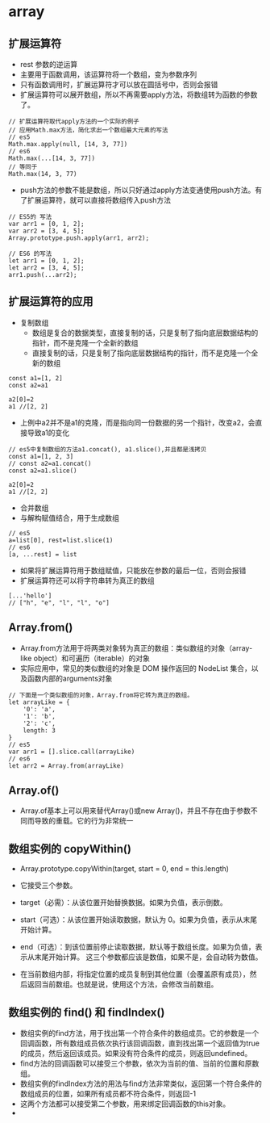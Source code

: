 # array

## 扩展运算符
- rest 参数的逆运算
- 主要用于函数调用，该运算符将一个数组，变为参数序列
- 只有函数调用时，扩展运算符才可以放在圆括号中，否则会报错
- 扩展运算符可以展开数组，所以不再需要apply方法，将数组转为函数的参数了。
```
// 扩展运算符取代apply方法的一个实际的例子
// 应用Math.max方法，简化求出一个数组最大元素的写法
// es5
Math.max.apply(null, [14, 3, 77])
// es6
Math.max(...[14, 3, 77])
// 等同于
Math.max(14, 3, 77)
```
- push方法的参数不能是数组，所以只好通过apply方法变通使用push方法。有了扩展运算符，就可以直接将数组传入push方法
```
// ES5的 写法
var arr1 = [0, 1, 2];
var arr2 = [3, 4, 5];
Array.prototype.push.apply(arr1, arr2);

// ES6 的写法
let arr1 = [0, 1, 2];
let arr2 = [3, 4, 5];
arr1.push(...arr2);
```

## 扩展运算符的应用
- 复制数组
  - 数组是复合的数据类型，直接复制的话，只是复制了指向底层数据结构的指针，而不是克隆一个全新的数组
  - 直接复制的话，只是复制了指向底层数据结构的指针，而不是克隆一个全新的数组
```
const a1=[1, 2]
const a2=a1

a2[0]=2
a1 //[2, 2]
```
  - 上例中a2并不是a1的克隆，而是指向同一份数据的另一个指针，改变a2，会直接导致a1的变化
```
// es5中复制数组的方法a1.concat(), a1.slice(),并且都是浅拷贝
const a1=[1, 2, 3]
// const a2=a1.concat()
const a2=a1.slice()

a2[0]=2
a1 //[2, 2]
```
- 合并数组
- 与解构赋值结合，用于生成数组
```
// es5
a=list[0], rest=list.slice(1)
// es6
[a, ...rest] = list
```
  - 如果将扩展运算符用于数组赋值，只能放在参数的最后一位，否则会报错
- 扩展运算符还可以将字符串转为真正的数组
```
[...'hello']
// ["h", "e", "l", "l", "o"]
```


## Array.from() 
- Array.from方法用于将两类对象转为真正的数组：类似数组的对象（array-like object）和可遍历（iterable）的对象
- 实际应用中，常见的类似数组的对象是 DOM 操作返回的 NodeList 集合，以及函数内部的arguments对象
```
// 下面是一个类似数组的对象，Array.from将它转为真正的数组。
let arrayLike = {
    '0': 'a',
    '1': 'b',
    '2': 'c',
    length: 3
}
// es5
var arr1 = [].slice.call(arrayLike)
// es6
let arr2 = Array.from(arrayLike)
```

## Array.of()
- Array.of基本上可以用来替代Array()或new Array()，并且不存在由于参数不同而导致的重载。它的行为非常统一

## 数组实例的 copyWithin() 
- Array.prototype.copyWithin(target, start = 0, end = this.length)
- 它接受三个参数。

- target（必需）：从该位置开始替换数据。如果为负值，表示倒数。
- start（可选）：从该位置开始读取数据，默认为 0。如果为负值，表示从末尾开始计算。
- end（可选）：到该位置前停止读取数据，默认等于数组长度。如果为负值，表示从末尾开始计算。
这三个参数都应该是数值，如果不是，会自动转为数值。
- 在当前数组内部，将指定位置的成员复制到其他位置（会覆盖原有成员），然后返回当前数组。也就是说，使用这个方法，会修改当前数组。

## 数组实例的 find() 和 findIndex()
- 数组实例的find方法，用于找出第一个符合条件的数组成员。它的参数是一个回调函数，所有数组成员依次执行该回调函数，直到找出第一个返回值为true的成员，然后返回该成员。如果没有符合条件的成员，则返回undefined。
- find方法的回调函数可以接受三个参数，依次为当前的值、当前的位置和原数组。
- 数组实例的findIndex方法的用法与find方法非常类似，返回第一个符合条件的数组成员的位置，如果所有成员都不符合条件，则返回-1
- 这两个方法都可以接受第二个参数，用来绑定回调函数的this对象。
- 